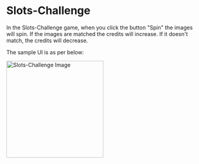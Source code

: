 # Slots-Challenge
In the Slots-Challenge game, when you click the button "Spin" the images will spin.
If the images are matched the credits will increase.
If it doesn't match, the credits will decrease.

The sample UI is as per below:


<img width="254" alt="Slots-Challenge Image" src="https://user-images.githubusercontent.com/10538247/211368850-f1997c25-5256-41b7-90a7-b421f22b3334.png">
